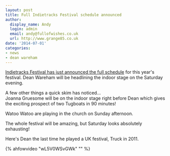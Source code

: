 ```yaml
---
layout: post
title: Full Indietracks Festival schedule announced
author:
  display_name: Andy
  login: admin
  email: andy@fullofwishes.co.uk
  url: http://www.grange85.co.uk
date: '2014-07-01'
categories:
- news
- dean wareham
---
```

<p><a href="http://www.indietracks.co.uk/schedule/">Indietracks Festival has just announced the full schedule</a> for this year's festival. Dean Wareham will be headlining the indoor stage on the Saturday evening.</p>
<p>A few other things a quick skim has noticed...<br />
Joanna Gruesome will be on the indoor stage right before Dean which gives the exciting prospect of two Tugboats in 90 minutes!</p>
<p>Watoo Watoo are playing in the church on Sunday afternoon.</p>
<p>The whole festival will be amazing, but Saturday looks absolutely exhausting!</p>
<p>Here's Dean the last time he played a UK festival, Truck in 2011.</p>
{% ahfowvideo "wL5V0WSvGWk" "" %}
